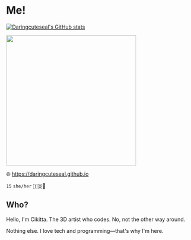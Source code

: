 # Me!

[![Daringcuteseal's GitHub stats](https://github-readme-stats.vercel.app/api?username=daringcuteseal&show_icons=true&theme=react)](https://github.com/anuraghazra/github-readme-stats)

<div>
  <img src="https://github.com/DaringCuteSeal/DaringCuteSeal/assets/95740760/a3152561-ffd0-4eff-b3e9-88bbbf6647c6" height=350px>
  
  </div>

🌐 https://daringcuteseal.github.io



`15` `she/her` 🇮🇩🦭

## Who?
Hello, I'm Cikitta. The 3D artist who codes. No, not the other way around.

Nothing else. I love tech and programming—that's why I'm here.
